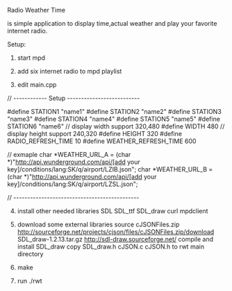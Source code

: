 Radio Weather Time

is simple application to display time,actual weather
and play your favorite internet radio.

Setup:
 1. start mpd 

 2. add six internet radio to mpd playlist

 3. edit main.cpp

 
// ------------ Setup --------------------------

#define STATION1 "name1"
#define STATION2 "name2"
#define STATION3 "name3"
#define STATION4 "name4"
#define STATION5 "name5"
#define STATION6 "name6"
// display width support 320,480
#define WIDTH 480
// display height support 240,320
#define HEIGHT 320
#define RADIO_REFRESH_TIME 10
#define WEATHER_REFRESH_TIME 600

// exmaple 
char *WEATHER_URL_A = (char *)"http://api.wunderground.com/api/[add your key]/conditions/lang:SK/q/airport/LZIB.json";
char *WEATHER_URL_B = (char *)"http://api.wunderground.com/api/[add your key]/conditions/lang:SK/q/airport/LZSL.json";

// ---------------------------------------------


 4. install other needed libraries
    SDL 
    SDL_ttf
    SDL_draw 
    curl 
    mpdclient

 5. download some external libraries source
     cJSONFiles.zip http://sourceforge.net/projects/cjson/files/cJSONFiles.zip/download
     SDL_draw-1.2.13.tar.gz http://sdl-draw.sourceforge.net/
     compile and install SDL_draw
     copy SDL_draw.h cJSON.c cJSON.h to rwt main directory
 
 6. make 

 7. run ./rwt

